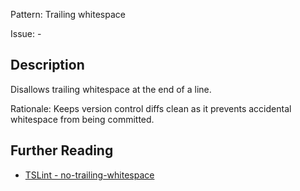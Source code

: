 Pattern: Trailing whitespace

Issue: -

## Description

Disallows trailing whitespace at the end of a line.  
  
Rationale: Keeps version control diffs clean as it prevents accidental whitespace from being committed.

## Further Reading

* [TSLint - no-trailing-whitespace](https://palantir.github.io/tslint/rules/no-trailing-whitespace)